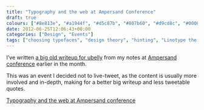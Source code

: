 ```yaml
---
title: "Typography and the web at Ampersand Conference"
draft: true
colours: ["#8e813e", "#a1944f", "#d5c87b", "#807b60", "#d9cd8c", "#000000", "#aaa588"]
date: 2012-06-25T12:06:43+00:00
categories: ["Design", "Events"]
tags: ["choosing typefaces", "design theory", "hinting", "Linotype the film", "OpenType", "relationships", "typography", "web fonts"]
---
```


I’ve written [a big old writeup for ubelly](http://www.ubelly.com/2012/06/typography-and-the-web-at-ampersand-conference/) from my notes at [Ampersand conference](http://2012.ampersandconf.com/) earlier in the month.

This was an event I decided not to live-tweet, as the content is usually more involved and in-depth, making for a better big writeup and less tweetable quotes.

[Typography and the web at Ampersand conference](http://www.ubelly.com/2012/06/typography-and-the-web-at-ampersand-conference/)

	